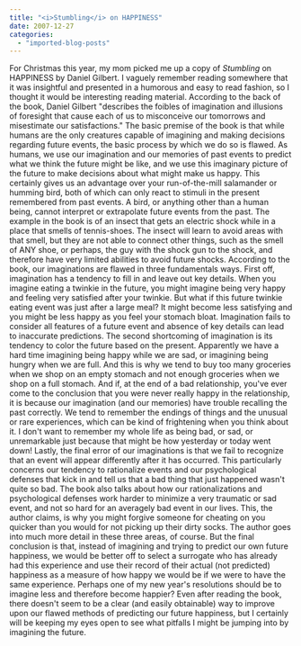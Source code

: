 ```yaml
---
title: "<i>Stumbling</i> on HAPPINESS"
date: 2007-12-27
categories: 
  - "imported-blog-posts"
---
```


For Christmas this year, my mom picked me up a copy of _Stumbling_ on HAPPINESS by Daniel Gilbert. I vaguely remember reading somewhere that it was insightful and presented in a humorous and easy to read fashion, so I thought it would be interesting reading material. According to the back of the book, Daniel Gilbert "describes the foibles of imagination and illusions of foresight that cause each of us to misconceive our tomorrows and misestimate our satisfactions." The basic premise of the book is that while humans are the only creatures capable of imagining and making decisions regarding future events, the basic process by which we do so is flawed. As humans, we use our imagination and our memories of past events to predict what we think the future might be like, and we use this imaginary picture of the future to make decisions about what might make us happy. This certainly gives us an advantage over your run-of-the-mill salamander or humming bird, both of which can only react to stimuli in the present remembered from past events. A bird, or anything other than a human being, cannot interpret or extrapolate future events from the past. The example in the book is of an insect that gets an electric shock while in a place that smells of tennis-shoes. The insect will learn to avoid areas with that smell, but they are not able to connect other things, such as the smell of ANY shoe, or perhaps, the guy with the shock gun to the shock, and therefore have very limited abilities to avoid future shocks. According to the book, our imaginations are flawed in three fundamentals ways. First off, imagination has a tendency to fill in and leave out key details. When you imagine eating a twinkie in the future, you might imagine being very happy and feeling very satisfied after your twinkie. But what if this future twinkie eating event was just after a large meal? It might become less satisfying and you might be less happy as you feel your stomach bloat. Imagination fails to consider all features of a future event and absence of key details can lead to inaccurate predictions. The second shortcoming of imagination is its tendency to color the future based on the present. Apparently we have a hard time imagining being happy while we are sad, or imagining being hungry when we are full. And this is why we tend to buy too many groceries when we shop on an empty stomach and not enough groceries when we shop on a full stomach. And if, at the end of a bad relationship, you've ever come to the conclusion that you were never really happy in the relationship, it is because our imagination (and our memories) have trouble recalling the past correctly. We tend to remember the endings of things and the unusual or rare experiences, which can be kind of frightening when you think about it. I don't want to remember my whole life as being bad, or sad, or unremarkable just because that might be how yesterday or today went down! Lastly, the final error of our imaginations is that we fail to recognize that an event will appear differently after it has occurred. This particularly concerns our tendency to rationalize events and our psychological defenses that kick in and tell us that a bad thing that just happened wasn't quite so bad. The book also talks about how our rationalizations and psychological defenses work harder to minimize a very traumatic or sad event, and not so hard for an averagely bad event in our lives. This, the author claims, is why you might forgive someone for cheating on you quicker than you would for not picking up their dirty socks. The author goes into much more detail in these three areas, of course. But the final conclusion is that, instead of imagining and trying to predict our own future happiness, we would be better off to select a surrogate who has already had this experience and use their record of their actual (not predicted) happiness as a measure of how happy we would be if we were to have the same experience. Perhaps one of my new year's resolutions should be to imagine less and therefore become happier? Even after reading the book, there doesn't seem to be a clear (and easily obtainable) way to improve upon our flawed methods of predicting our future happiness, but I certainly will be keeping my eyes open to see what pitfalls I might be jumping into by imagining the future.
